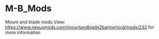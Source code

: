 # M-B_Mods
Mount and blade mods
View: https://www.nexusmods.com/mountandblade2bannerlord/mods/232 for more information
